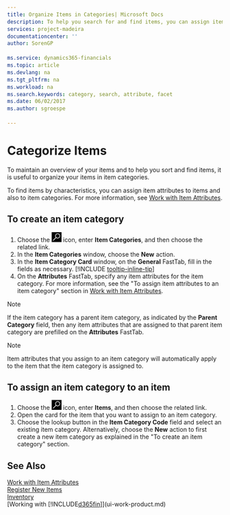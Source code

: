 ```yaml
---
title: Organize Items in Categories| Microsoft Docs
description: To help you search for and find items, you can assign item attributes and organize items in categories.
services: project-madeira
documentationcenter: ''
author: SorenGP

ms.service: dynamics365-financials
ms.topic: article
ms.devlang: na
ms.tgt_pltfrm: na
ms.workload: na
ms.search.keywords: category, search, attribute, facet
ms.date: 06/02/2017
ms.author: sgroespe

---
```

# Categorize Items
To maintain an overview of your items and to help you sort and find items, it is useful to organize your items in item categories.

To find items by characteristics, you can assign item attributes to items and also to item categories. For more information, see [Work with Item Attributes](inventory-how-work-item-attributes.md).

## To create an item category
1. Choose the ![Search for Page or Report](media/ui-search/search_small.png "Search for Page or Report icon") icon, enter **Item Categories**, and then choose the related link.
2. In the **Item Categories** window, choose the **New** action.
3. In the **Item Category Card** window, on the **General** FastTab, fill in the fields as necessary. [!INCLUDE [tooltip-inline-tip](includes/tooltip-inline-tip_md.md)]
4. On the **Attributes** FastTab, specify any item attributes for the item category. For more information, see the "To assign item attributes to an item category" section in [Work with Item Attributes](inventory-how-work-item-attributes.md).

> [!NOTE]  
>   If the item category has a parent item category, as indicated by the **Parent Category** field, then any item attributes that are assigned to that parent item category are prefilled on the **Attributes** FastTab.

> [!NOTE]  
>   Item attributes that you assign to an item category will automatically apply to the item that the item category is assigned to.

## To assign an item category to an item
1. Choose the ![Search for Page or Report](media/ui-search/search_small.png "Search for Page or Report icon") icon, enter **Items**, and then choose the related link.
2. Open the card for the item that you want to assign to an item category.
3. Choose the lookup button in the **Item Category Code** field and select an existing item category. Alternatively, choose the **New** action to first create a new item category as explained in the "To create an item category" section.

## See Also
[Work with Item Attributes](inventory-how-work-item-attributes.md)  
[Register New Items](inventory-how-register-new-items.md)  
[Inventory](inventory-manage-inventory.md)  
[Working with [!INCLUDE[d365fin](includes/d365fin_md.md)]](ui-work-product.md)
